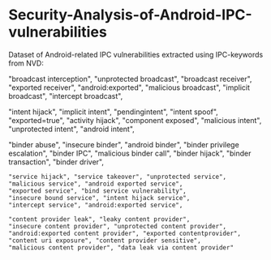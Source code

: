 # Security-Analysis-of-Android-IPC-vulnerabilities


Dataset of Android-related IPC vulnerabilities extracted using IPC-keywords from NVD:

"broadcast interception", "unprotected broadcast", "broadcast receiver",
"exported receiver", "android:exported", "malicious broadcast",
    "implicit broadcast", "intercept broadcast",

 "intent hijack", "implicit intent", "pendingintent", "intent spoof",
    "exported=true", "activity hijack", "component exposed",
    "malicious intent", "unprotected intent", "android intent",   

 "binder abuse", "insecure binder", "android binder", 
    "binder privilege escalation", "binder IPC", "malicious binder call",
    "binder hijack", "binder transaction", "binder driver",    

    "service hijack", "service takeover", "unprotected service",
    "malicious service", "android exported service",
    "exported service", "bind service vulnerability",
    "insecure bound service", "intent hijack service",
    "intercept service", "android:exported service",

    "content provider leak", "leaky content provider",
    "insecure content provider", "unprotected content provider",
    "android:exported content provider", "exported contentprovider",
    "content uri exposure", "content provider sensitive",
    "malicious content provider", "data leak via content provider"

